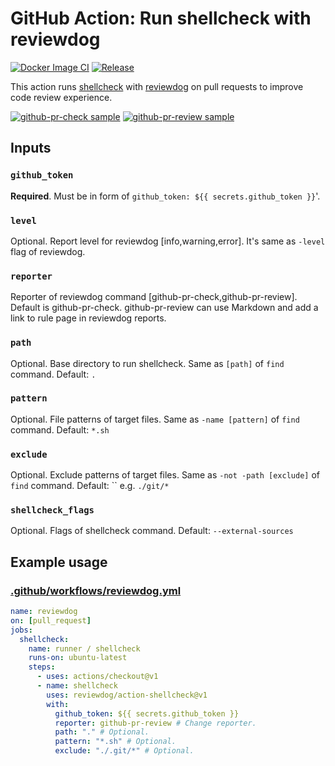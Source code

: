 # GitHub Action: Run shellcheck with reviewdog

[![Docker Image CI](https://github.com/reviewdog/action-shellcheck/workflows/Docker%20Image%20CI/badge.svg)](https://github.com/reviewdog/action-shellcheck/actions)
[![Release](https://img.shields.io/github/release/reviewdog/action-shellcheck.svg?maxAge=43200)](https://github.com/reviewdog/action-shellcheck/releases)

This action runs [shellcheck](https://github.com/koalaman/shellcheck) with
[reviewdog](https://github.com/reviewdog/reviewdog) on pull requests to improve
code review experience.

[![github-pr-check sample](https://user-images.githubusercontent.com/3797062/65701219-e828b980-e0bb-11e9-9051-2a1f400fe5e5.png)](https://github.com/reviewdog/action-shellcheck/pull/1)
[![github-pr-review sample](https://user-images.githubusercontent.com/3797062/65700741-1c4faa80-e0bb-11e9-8cbd-9a99aeb38594.png)](https://github.com/reviewdog/action-shellcheck/pull/1)

## Inputs

### `github_token`

**Required**. Must be in form of `github_token: ${{ secrets.github_token }}`'.

### `level`

Optional. Report level for reviewdog [info,warning,error].
It's same as `-level` flag of reviewdog.

### `reporter`

Reporter of reviewdog command [github-pr-check,github-pr-review].
Default is github-pr-check.
github-pr-review can use Markdown and add a link to rule page in reviewdog reports.

### `path`

Optional. Base directory to run shellcheck. Same as `[path]` of `find` command. Default: `.`

### `pattern`

Optional. File patterns of target files. Same as `-name [pattern]` of `find` command. Default: `*.sh`

### `exclude`

Optional. Exclude patterns of target files. Same as `-not -path [exclude]` of `find` command.
Default: ``
e.g. `./git/*`

### `shellcheck_flags`

Optional. Flags of shellcheck command. Default: `--external-sources`

## Example usage

### [.github/workflows/reviewdog.yml](.github/workflows/reviewdog.yml)

```yml
name: reviewdog
on: [pull_request]
jobs:
  shellcheck:
    name: runner / shellcheck
    runs-on: ubuntu-latest
    steps:
      - uses: actions/checkout@v1
      - name: shellcheck
        uses: reviewdog/action-shellcheck@v1
        with:
          github_token: ${{ secrets.github_token }}
          reporter: github-pr-review # Change reporter.
          path: "." # Optional.
          pattern: "*.sh" # Optional.
          exclude: "./.git/*" # Optional.
```
